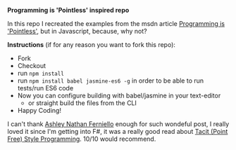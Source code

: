 **Programming is 'Pointless' inspired repo**

In this repo I recreated the examples from the msdn article [Programming is 'Pointless'](http://blogs.msdn.com/b/ashleyf/archive/2011/04/21/programming-is-pointless.aspx), but in Javascript, because, why not?

**Instructions** (if for any reason you want to fork this repo):
* Fork
* Checkout
* run `npm install`
* run `npm install babel jasmine-es6 -g` in order to be able to run tests/run ES6 code
* Now you can configure building with babel/jasmine in your text-editor
  * or straight build the files from the CLI
* Happy Coding!

I can't thank [Ashley Nathan Ferniello](https://social.msdn.microsoft.com/profile/ashley%20nathan%20feniello/) enough for such wondeful post, I really loved it since I'm getting into F#, it was a really good read about [Tacit (Point Free) Style Programming](https://en.wikipedia.org/wiki/Tacit_programming). 10/10 would recommend.